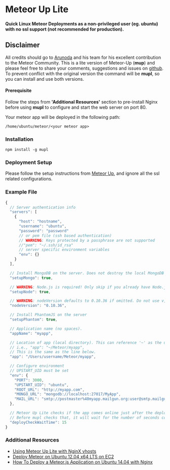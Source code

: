 # Meteor Up Lite
#### Quick Linux Meteor Deployments as a non-privileged user (eg. ubuntu) with no ssl support (not recommended for production).

## Disclaimer
All credits should go to [Arunoda](https://github.com/arunoda) and his team for his excellent contribution to the Meteor Community. This is a lite version of Meteor-Up (**mup**) and please feel free to share your comments, suggestions and issues on [github](https://github.com/anbuselvan/meteor-up-lite/issues). To prevent conflict with the original version the command will be **mupl**, so you can install and use both versions.

#### Prerequisite
Follow the steps from **'Additional Resources'** section to pre-install Nginx before using **mupl** to configure and start the web server on port 80.

Your meteor app will be deployed in the following path:

    /home/ubuntu/meteor/<your meteor app>

### Installation

    npm install -g mupl

### Deployment Setup

Please follow the setup instructions from [Meteor Up](https://github.com/arunoda/meteor-up), and ignore all the ssl related configurations.

### Example File

```js
{
  // Server authentication info
  "servers": [
    {
      "host": "hostname",
      "username": "ubuntu",
      "password": "password"
      // or pem file (ssh based authentication)
      // WARNING: Keys protected by a passphrase are not supported
      //"pem": "~/.ssh/id_rsa"
      // server specific environment variables
      "env": {}
    }
  ],

  // Install MongoDB on the server. Does not destroy the local MongoDB on future setups
  "setupMongo": true,

  // WARNING: Node.js is required! Only skip if you already have Node.js installed on server.
  "setupNode": true,

  // WARNING: nodeVersion defaults to 0.10.36 if omitted. Do not use v, just the version number.
  "nodeVersion": "0.10.36",

  // Install PhantomJS on the server
  "setupPhantom": true,

  // Application name (no spaces).
  "appName": "myapp",

  // Location of app (local directory). This can reference '~' as the users home directory.
  // i.e., "app": "~/Meteor/myapp",
  // This is the same as the line below.
  "app": "/Users/username/Meteor/myapp",

  // Configure environment
  // UPSTART_UID must be set
  "env": {
    "PORT": 3000,
    "UPSTART_UID": "ubuntu",
    "ROOT_URL": "http://myapp.com",
    "MONGO_URL": "mongodb://localhost:27017/MyApp",
    "MAIL_URL": "smtp://postmaster%40myapp.mailgun.org:user@smtp.mailgun.org:587/"
  },

  // Meteor Up Lite checks if the app comes online just after the deployment.
  // Before mupl checks that, it will wait for the number of seconds configured below.
  "deployCheckWaitTime": 15
}
```

### Additional Resources

* [Using Meteor Up Lite with NginX vhosts](https://github.com/arunoda/meteor-up/wiki/Using-Meteor-Up-with-NginX-vhosts)
* [Deploy Meteor on Ubuntu 12.04 x64 LTS on EC2](http://tech.exponential.io/meteor/deploy-meteor-ubuntu-12-04-x64-lts-ec2)
* [How To Deploy a Meteor.js Application on Ubuntu 14.04 with Nginx](https://www.digitalocean.com/community/tutorials/how-to-deploy-a-meteor-js-application-on-ubuntu-14-04-with-nginx)
